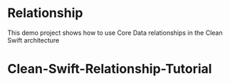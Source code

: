 # Relationship
This demo project shows how to use Core Data relationships in the Clean Swift architecture
# Clean-Swift-Relationship-Tutorial

